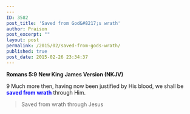 ```yaml
---
---
ID: 3582
post_title: 'Saved from God&#8217;s wrath'
author: Praison
post_excerpt: ""
layout: post
permalink: /2015/02/saved-from-gods-wrath/
published: true
post_date: 2015-02-26 23:34:37
---
```

<strong>Romans 5:9</strong>
<strong> New King James Version (NKJV)</strong>

9 Much more then, having now been justified by His blood, we shall be <span style="color: #0000ff;"><strong>saved from wrath</strong></span> through Him.
<blockquote>Saved from wrath through Jesus</blockquote>